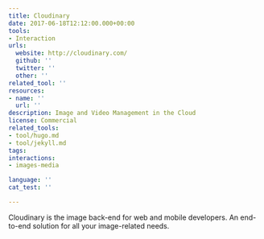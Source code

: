 ```yaml
---
title: Cloudinary
date: 2017-06-18T12:12:00.000+00:00
tools:
- Interaction  
urls:
  website: http://cloudinary.com/
  github: ''
  twitter: ''
  other: ''
related_tool: ''
resources:
- name: ''
  url: ''
description: Image and Video Management in the Cloud
license: Commercial
related_tools:
- tool/hugo.md
- tool/jekyll.md
tags:
interactions:
- images-media

language: ''
cat_test: ''

---
```

Cloudinary is the image back-end for web and mobile developers. An end-to-end solution for all your image-related needs.
